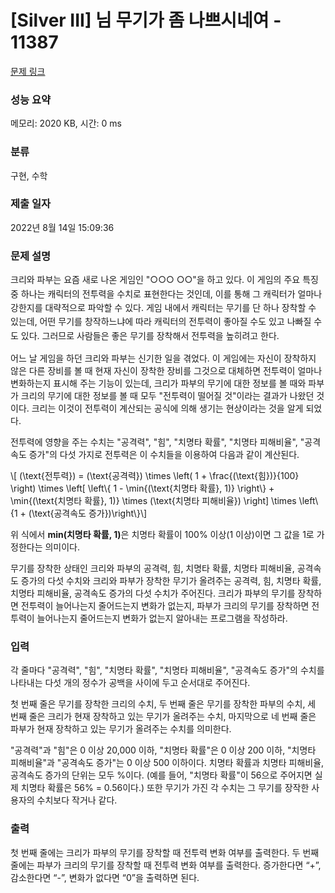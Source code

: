 # [Silver III] 님 무기가 좀 나쁘시네여 - 11387 

[문제 링크](https://www.acmicpc.net/problem/11387) 

### 성능 요약

메모리: 2020 KB, 시간: 0 ms

### 분류

구현, 수학

### 제출 일자

2022년 8월 14일 15:09:36

### 문제 설명

<p><span style="line-height:1.6em">크리와 파부는 요즘 새로 나온 게임인 "○○○ ○○"을 하고 있다. 이 게임의 주요 특징 중 하나는 캐릭터의 전투력을 수치로 표현한다는 것인데, 이를 통해 그 캐릭터가 얼마나 강한지를 대략적으로 파악할 수 있다. 게임 내에서 캐릭터는 무기를 단 하나 장착할 수 있는데, 어떤 무기를 창작하느냐에 따라 캐릭터의 전투력이 좋아질 수도 있고 나빠질 수도 있다. 그러므로 사람들은 좋은 무기를 장착해서 전투력을 높히려고 한다.</span></p>

<p>어느 날 게임을 하던 크리와 파부는 신기한 일을 겪었다. 이 게임에는 자신이 장착하지 않은 다른 장비를 볼 때 현재 자신이 장착한 장비를 그것으로 대체하면 전투력이 얼마나 변화하는지 표시해 주는 기능이 있는데, 크리가 파부의 무기에 대한 정보를 볼 때와 파부가 크리의 무기에 대한 정보를 볼 때 모두 "전투력이 떨어질 것"이라는 결과가 나왔던 것이다. 크리는 이것이 전투력이 계산되는 공식에 의해 생기는 현상이라는 것을 알게 되었다.</p>

<p>전투력에 영향을 주는 수치는 "공격력", "힘", "치명타 확률", "치명타 피해비율", "공격속도 증가"의 다섯 가지로 전투력은 이 수치들을 이용하여 다음과 같이 계산된다.</p>

<p>\[ (\text{전투력}) = (\text{공격력}) \times  \left( 1 + \frac{(\text{힘})}{100} \right) \times \left[ \left\{ 1 - \min{(\text{치명타 확률}, 1)} \right\} + \min{(\text{치명타 확률}, 1)} \times (\text{치명타 피해비율}) \right] \times \left\{1 + (\text{공격속도 증가})\right\}\]</p>

<p>위 식에서 <strong>min(치명타 확률, 1)</strong>은 치명타 확률이 100% 이상(1 이상)이면 그 값을 1로 가정한다는 의미이다.</p>

<p>무기를 장착한 상태인 크리와 파부의 공격력, 힘, 치명타 확률, 치명타 피해비율, 공격속도 증가의 다섯 수치와 크리와 파부가 장착한 무기가 올려주는 공격력, 힘, 치명타 확률, 치명타 피해비율, 공격속도 증가의 다섯 수치가 주어진다. 크리가 파부의 무기를 장착하면 전투력이 늘어나는지 줄어드는지 변화가 없는지, 파부가 크리의 무기를 장착하면 전투력이 늘어나는지 줄어드는지 변화가 없는지 알아내는 프로그램을 작성하라.</p>

### 입력 

 <p>각 줄마다 "공격력", "힘", "치명타 확률", "치명타 피해비율", "공격속도 증가"의 수치를 나타내는 다섯 개의 정수가 공백을 사이에 두고 순서대로 주어진다.</p>

<p>첫 번째 줄은 무기를 장착한 크리의 수치, 두 번째 줄은 무기를 장착한 파부의 수치, 세 번째 줄은 크리가 현재 장착하고 있는 무기가 올려주는 수치, 마지막으로 네 번째 줄은 파부가 현재 장착하고 있는 무기가 올려주는 수치를 의미한다.</p>

<p>"공격력"과 "힘"은 0 이상 20,000 이하, "치명타 확률"은 0 이상 200 이하, "치명타 피해비율"과 "공격속도 증가"는 0 이상 500 이하이다. 치명타 확률과 치명타 피해비율, 공격속도 증가의 단위는 모두 %이다. (예를 들어, "치명타 확률"이 56으로 주어지면 실제 치명타 확률은 56% = 0.56이다.) 또한 무기가 가진 각 수치는 그 무기를 장작한 사용자의 수치보다 작거나 같다.</p>

### 출력 

 <p>첫 번째 줄에는 크리가 파부의 무기를 장착할 때 전투력 변화 여부를 출력한다. 두 번째 줄에는 파부가 크리의 무기를 장착할 때 전투력 변화 여부를 출력한다. 증가한다면 “+”, 감소한다면 “-”, 변화가 없다면 “0”을 출력하면 된다.</p>


